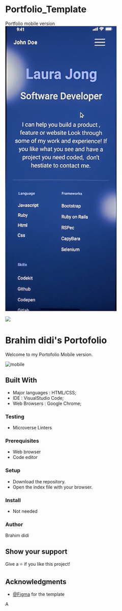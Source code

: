 # Portfolio_Template
Portfolio mobile version 
<img src="template5Images/20210814_111337.jpg" width="350">

![](https://img.shields.io/badge/Microverse-blueviolet)

# Brahim didi's Portofolio

Welcome to my Portofolio Mobile version.

![mobile](./images/mobile.png)

## Built With

- Major languages : HTML/CSS;
- IDE : VisualStudio Code;
- Web Browsers :  Google Chrome;

### Testing

- Microverse Linters

### Prerequisites

- Web browser 
- Code editor 

### Setup

- Download the repository.
- Open the index file with your browser.
### Install

- Not needed


### Author
Brahim didi



## Show your support

Give a ⭐️ if you like this project!

## Acknowledgments
- [@Figma](https://www.Figma.com) for the template



A
